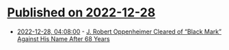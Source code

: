 # [Published on 2022-12-28](index.md)

* [2022-12-28, 04:08:00](https://soylentnews.org/article.pl?sid=22/12/26/178252&from=rss) - [J. Robert Oppenheimer Cleared of “Black Mark” Against His Name After 68 Years](https://soylentnews.org/article.pl?sid=22/12/26/178252&from=rss)
